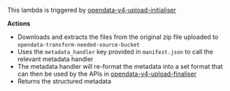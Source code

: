 This lambda is triggered by [opendata-v4-upload-initialiser](https://github.com/ONS-OpenData/dp-opendata-upload/blob/main/opendata-v4-upload-initialiser)

**Actions**
- Downloads and extracts the files from the original zip file uploaded to `opendata-transform-needed-source-bucket`
- Uses the `metadata_handler` key provided in `manifest.json` to call the relevant metadata handler
- The metadata handler will re-format the metadata into a set format that can then be used by the APIs in [opendata-v4-upload-finaliser](https://github.com/ONS-OpenData/dp-opendata-upload/blob/main/opendata-v4-upload-finaliser)
- Returns the structured metadata
